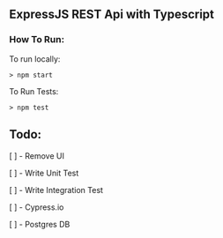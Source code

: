 ExpressJS REST Api with Typescript
---

### How To Run:
To run locally:

```
> npm start 
```

To Run Tests:

```
> npm test
```

## Todo:

[ ] - Remove UI

[ ] - Write Unit Test

[ ] - Write Integration Test

[ ] - Cypress.io

[ ] - Postgres DB
